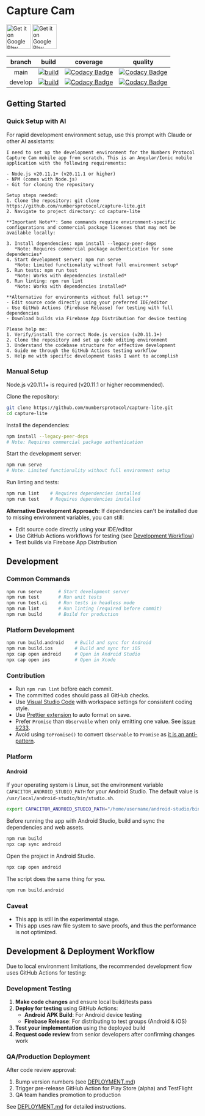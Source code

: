 # Capture Cam

<a href='https://play.google.com/store/apps/details?id=io.numbersprotocol.capturelite'><img alt='Get it on Google Play' src='https://i.imgur.com/nqDY3fd.png' height="64"/></a>
<a href='https://apps.apple.com/tw/app/capture-app/id1536388009'><img alt='Get it on Google Play' src='https://i.imgur.com/OdHCgWO.png' height="64"/></a>

| branch  |                                                                                        build                                                                                         |                                                                                                                                        coverage                                                                                                                                         |                                                                                                                                      quality                                                                                                                                      |
| :-----: | :----------------------------------------------------------------------------------------------------------------------------------------------------------------------------------: | :-------------------------------------------------------------------------------------------------------------------------------------------------------------------------------------------------------------------------------------------------------------------------------------: | :-------------------------------------------------------------------------------------------------------------------------------------------------------------------------------------------------------------------------------------------------------------------------------: |
|  main   |        [![build](https://github.com/numbersprotocol/capture-lite/workflows/build/badge.svg)](https://github.com/numbersprotocol/capture-lite/actions?query=workflow%3Abuild)         |        [![Codacy Badge](https://app.codacy.com/project/badge/Coverage/45ae18aaa6a7474497e0efd818452a46)](https://www.codacy.com/gh/numbersprotocol/capture-lite?utm_source=github.com&utm_medium=referral&utm_content=numbersprotocol/capture-lite&utm_campaign=Badge_Coverage)         |        [![Codacy Badge](https://app.codacy.com/project/badge/Grade/45ae18aaa6a7474497e0efd818452a46)](https://www.codacy.com/gh/numbersprotocol/capture-lite?utm_source=github.com&utm_medium=referral&utm_content=numbersprotocol/capture-lite&utm_campaign=Badge_Grade)         |
| develop | [![build](https://github.com/numbersprotocol/capture-lite/workflows/build/badge.svg?branch=develop)](https://github.com/numbersprotocol/capture-lite/actions?query=workflow%3Abuild) | [![Codacy Badge](https://app.codacy.com/project/badge/Coverage/45ae18aaa6a7474497e0efd818452a46?branch=develop)](https://www.codacy.com/gh/numbersprotocol/capture-lite?utm_source=github.com&utm_medium=referral&utm_content=numbersprotocol/capture-lite&utm_campaign=Badge_Coverage) | [![Codacy Badge](https://app.codacy.com/project/badge/Grade/45ae18aaa6a7474497e0efd818452a46?branch=develop)](https://www.codacy.com/gh/numbersprotocol/capture-lite?utm_source=github.com&utm_medium=referral&utm_content=numbersprotocol/capture-lite&utm_campaign=Badge_Grade) |

## Getting Started

### Quick Setup with AI

For rapid development environment setup, use this prompt with Claude or other AI assistants:

```
I need to set up the development environment for the Numbers Protocol Capture Cam mobile app from scratch. This is an Angular/Ionic mobile application with the following requirements:

- Node.js v20.11.1+ (v20.11.1 or higher)
- NPM (comes with Node.js)
- Git for cloning the repository

Setup steps needed:
1. Clone the repository: git clone https://github.com/numbersprotocol/capture-lite.git
2. Navigate to project directory: cd capture-lite

**Important Note**: Some commands require environment-specific configurations and commercial package licenses that may not be available locally:

3. Install dependencies: npm install --legacy-peer-deps
   *Note: Requires commercial package authentication for some dependencies*
4. Start development server: npm run serve
   *Note: Limited functionality without full environment setup*
5. Run tests: npm run test
   *Note: Works with dependencies installed*
6. Run linting: npm run lint
   *Note: Works with dependencies installed*

**Alternative for environments without full setup:**
- Edit source code directly using your preferred IDE/editor
- Use GitHub Actions (Firebase Release) for testing with full dependencies
- Download builds via Firebase App Distribution for device testing

Please help me:
1. Verify/install the correct Node.js version (v20.11.1+)
2. Clone the repository and set up code editing environment
3. Understand the codebase structure for effective development
4. Guide me through the GitHub Actions testing workflow
5. Help me with specific development tasks I want to accomplish
```

### Manual Setup

Node.js v20.11.1+ is required (v20.11.1 or higher recommended).

Clone the repository:

```bash
git clone https://github.com/numbersprotocol/capture-lite.git
cd capture-lite
```

Install the dependencies:

```bash
npm install --legacy-peer-deps
# Note: Requires commercial package authentication
```

Start the development server:

```bash
npm run serve
# Note: Limited functionality without full environment setup
```

Run linting and tests:

```bash
npm run lint    # Requires dependencies installed
npm run test    # Requires dependencies installed
```

**Alternative Development Approach:**
If dependencies can't be installed due to missing environment variables, you can still:

- Edit source code directly using your IDE/editor
- Use GitHub Actions workflows for testing (see [Development Workflow](./DEPLOYMENT.md#development-workflow-overview))
- Test builds via Firebase App Distribution

## Development

### Common Commands

```bash
npm run serve      # Start development server
npm run test       # Run unit tests
npm run test.ci    # Run tests in headless mode
npm run lint       # Run linting (required before commit)
npm run build      # Build for production
```

### Platform Development

```bash
npm run build.android    # Build and sync for Android
npm run build.ios        # Build and sync for iOS
npx cap open android     # Open in Android Studio
npx cap open ios         # Open in Xcode
```

### Contribution

- Run `npm run lint` before each commit.
- The committed codes should pass all GitHub checks.
- Use [Visual Studio Code](https://code.visualstudio.com/) with workspace settings for consistent coding style.
- Use [Prettier extension](https://marketplace.visualstudio.com/items?itemName=esbenp.prettier-vscode) to auto format on save.
- Prefer `Promise` than `Observable` when only emitting one value. See [issue #233](https://github.com/numbersprotocol/capture-lite/issues/233).
- Avoid using `toPromise()` to convert `Observable` to `Promise` as [it is an anti-pattern](https://stackoverflow.com/a/49596716/8789738).

### Platform

#### Android

If your operating system is Linux, set the environment variable `CAPACITOR_ANDROID_STUDIO_PATH` for your Android Studio. The default value is `/usr/local/android-studio/bin/studio.sh`.

```sh
export CAPACITOR_ANDROID_STUDIO_PATH="/home/username/android-studio/bin/studio.sh"
```

Before running the app with Android Studio, build and sync the dependencies and web assets.

```bash
npm run build
npx cap sync android
```

Open the project in Android Studio.

```bash
npx cap open android
```

The script does the same thing for you.

```bash
npm run build.android
```

### Caveat

- This app is still in the experimental stage.
- This app uses raw file system to save proofs, and thus the performance is not optimized.

## Development & Deployment Workflow

Due to local environment limitations, the recommended development flow uses GitHub Actions for testing:

### Development Testing

1. **Make code changes** and ensure local build/tests pass
2. **Deploy for testing** using GitHub Actions:
   - **Android APK Build**: For Android device testing
   - **Firebase Release**: For distributing to test groups (Android & iOS)
3. **Test your implementation** using the deployed build
4. **Request code review** from senior developers after confirming changes work

### QA/Production Deployment

After code review approval:

1. Bump version numbers (see [DEPLOYMENT.md](./DEPLOYMENT.md))
2. Trigger pre-release GitHub Action for Play Store (alpha) and TestFlight
3. QA team handles promotion to production

See [DEPLOYMENT.md](./DEPLOYMENT.md) for detailed instructions.
